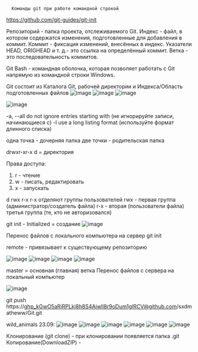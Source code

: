       Команды git при работе командной строкой

https://github.com/git-guides/git-init

Репозиторий - папка проекта, отслеживаемого Git.
Индекс - файл, в котором содержатся изменения, подготовленные для добавления в коммит.
Коммит - фиксация изменений, внесённых в индекс.
Указатели HEAD, ORIGHEAD и т. д.- это ссылка на определённый коммит.
Ветка - это последовательность коммитов.

Git Bash - командная оболочка, которая позволяет работать с Git напрямую из командной строки Windows.

Git состоит из Каталога Git, рабочей директории и Индекса/Область подготовленных файлов
![image](https://user-images.githubusercontent.com/97594112/188800642-9562b6a4-802e-4857-ac15-35f8630547ae.png)
![image](https://user-images.githubusercontent.com/97594112/188801144-7c5a52ca-a1fa-4842-95dc-08ea3b361e8f.png)
![image](https://user-images.githubusercontent.com/97594112/188805930-46c0c8b1-d97a-4867-a83e-815fa1978398.png)

![image](https://user-images.githubusercontent.com/97594112/188803787-d3928815-be49-4588-8775-25746b429fc6.png)

-a, --all                  do not ignore entries starting with (не игнорируйте записи, начинающиеся с)
-l                         use a long listing format (используйте формат длинного списка)

одна точка - дочерняя папка
две точки - родительская папка

drwxr-xr-x
d = директория

Права доступа:
1. r - чтение
2. w - писать, редактировать
3. x - запускать

d  rwx  r-x  r-x  отделяют группы пользователей
rwx - первая группа (администратор/создатель файла)
r-x - вторая (пользователи файла)
третья группа (те, кто не авторизовался)

git init - Initialized = создание
![image](https://user-images.githubusercontent.com/97594112/188810238-0d99e94e-cb7a-4ae2-b989-2651301d1ef7.png)

   Перенос файлов с локального компьютера на сервер
git init 

remote - привязывает к существующему репозиторию

![image](https://user-images.githubusercontent.com/97594112/188814233-edd31760-3dce-4dc1-8537-f45236691da1.png)
![image](https://user-images.githubusercontent.com/97594112/188816811-8879a78a-ccd1-4092-9bf2-8bc4274a0022.png)
![image](https://user-images.githubusercontent.com/97594112/188817434-e2cfa9cd-d404-45b0-8380-93b7c23b59df.png)
![image](https://user-images.githubusercontent.com/97594112/188831379-a8865ebd-ecc0-4c2e-b042-42bb2a339ac9.png)

master = основная (главная) ветка
   Перенос файлов с сервера на локальный компьютер



![image](https://user-images.githubusercontent.com/97594112/189284897-f5825562-75b4-484e-b346-f5470e23cc99.png)

git push  https://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@github.com/sxdmatheww/Git.git


wild_animals 23.09:
![image](https://user-images.githubusercontent.com/97594112/191926132-88f95e58-7abe-46ba-a8b7-1c97f09cf755.png)
![image](https://user-images.githubusercontent.com/97594112/191926186-6b2103fe-e88f-40f2-9935-6398de6b1aec.png)
![image](https://user-images.githubusercontent.com/97594112/191926224-75284612-b528-42e7-9e83-204bc41e38a0.png)
![image](https://user-images.githubusercontent.com/97594112/191926261-86173639-8939-4708-a638-3ce1d1241fde.png)
![image](https://user-images.githubusercontent.com/97594112/191926292-17deb34c-8d10-4f6f-9c42-394cc126823c.png)
![image](https://user-images.githubusercontent.com/97594112/191926336-c80a455c-0a2e-4b6d-947e-26f1687d92b0.png)


Клонирование (git clone) - при клонировании появляется папка .git
Копирование(DownloadZIP) - 
   
